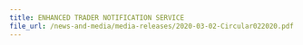 ```yaml
---
title: ENHANCED TRADER NOTIFICATION SERVICE
file_url: /news-and-media/media-releases/2020-03-02-Circular022020.pdf
---
```


